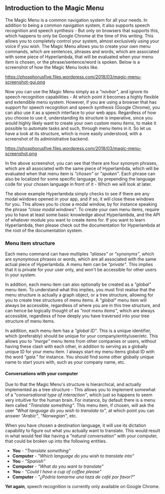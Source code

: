 
## Introduction to the Magic Menu

The Magic Menu is a common navigation system for all your needs. In addition to being a common navigation
system, it also supports speech recognition and speech synthesis - But only on browsers that supports this,
which happens to only be Google Chrome at the time of this writing. This allows you to completely control
your system, almost exclusively using your voice if you wish. The Magic Menu allows you to create your own
menu commands, which are sentences, phrases and words, which are associated with some piece of Hyperlambda,
that will be evaluated when your menu item is chosen, or the phrase/sentence/word is spoken. Below is a
screenshot of how the Magic Menu looks like.

https://phosphorusfive.files.wordpress.com/2018/03/magic-menu-screenshot-gui.png

Now you can use the Magic Menu simply as a _"navbar"_, and ignore its speech recognition capabilities - At
which point it becomes a highly flexible and extendible menu system. However, if you are using a browser that
has support for speech recognition and speech synthesis (Google Chrome), you can also use it as a speech
interface to your web apps. Regardless of how you choose to use it, understanding its structure is imperative,
since you would highly likely want to create your own custom menu items, to make it possible to automate tasks
and such, through menu items in it. So let us have a look at its structure, which is more easily understood,
with a screenshot of its administrative backend.

https://phosphorusfive.files.wordpress.com/2018/03/magic-menu-screenshot.png

In the above screenshot, you can see that there are four synonym phrases, which are all associated with
the same piece of Hyperlambda, which will be evaluated when that menu item is _"chosen"_ or _"spoken"_.
Each phrase can also be localized for some specific language, by prepending the language code for your
chosen language in front of it - Which we will look at later.

The above example Hyperlambda simply checks to see if there are any modal windows opened in your app,
and if so, it will close these windows for you. This allows you to close a modal window, by for instance
speaking the phrase _"close modal windows"_. To create your own menu items, require you to have at least
some basic knowledge about Hyperlambda, and the API of whatever module you want to create items for.
If you want to learn Hyperlambda, then please check out the documentation for Hyperlambda at the root
of the documentation system.

### Menu item structure

Each menu command can have multiples _"aliases"_ or _"synonyms"_, which are synonymous phrases or words,
which are all associated with the same actual piece of Hyperlambda. A menu item can be _"private"_. This
implies that it is private for your user only, and won't be accessible for other users in your system.

In addition, each menu item can also optionally be created as a _"global"_ menu item. To understand what
this implies, you must first realise that the menu structure is actually a graph object, or a tree structure,
allowing for you to create tree structures of menu items. A _"global"_ menu item will always be accessible,
regardless of where you are in this tree structure, and can hence be logically thought of as _"root menu items"_,
which are always accessible, regardless of how deeply you have traversed into your tree structure of menu items.

In addition, each menu item has a _"global ID"_. This is a unique identifier, which (preferably) should be
unique for your company/entity/user/etc. This allows you to _"merge"_ menu items from other companies or
users, without having these clash with each other, in addition to serving as a globally unique ID for
your menu item. I always start my menu items global ID with the word _"gaia."_ for instance. You should
find some other globally unique name to start yours with, such as your company name, etc.

#### Conversations with your computer

Due to that the Magic Menu's structure is hierarchical, and actually implemented as a tree structure -
This allows you to implement somewhat of a _"conversational type of interaction"_, which just so happens
to seem very intuitive for the human brain. For instance, by default there is a menu item called _"Translate something"_.
This menu item, if chosen, will ask the user _"What language do you wish to translate to"_, at which point
you can answer _"Arabic"_, _"Norwegian"_, etc.

When you have chosen a destination language, it will use its dictation capability to figure out what you
actually want to translate. This would result in what would feel like having a _"natural conversation"_ with
your computer, that could be broken up into the following entities.

* __You__ - _"Translate something"_
* __Computer__ - _"Which language do you wish to translate into"_
* __You__ - _"Spanish"_
* __Computer__ - _"What do you want to translate"_
* __You__ - _"Could I have a cup of coffee please"_
* __Computer__ - _"¿Podría tomarme una taza de café por favor?"_

**Yet again**, speech recognition is currently only available on Google Chrome.

